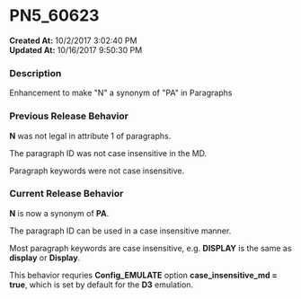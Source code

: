 # PN5_60623

**Created At:** 10/2/2017 3:02:40 PM  
**Updated At:** 10/16/2017 9:50:30 PM  


### Description

Enhancement to make "N" a synonym of "PA" in Paragraphs



### Previous Release Behavior

**N** was not legal in attribute 1 of paragraphs.

The paragraph ID was not case insensitive in the MD.

Paragraph keywords were not case insensitive.



### Current Release Behavior

**N** is now a synonym of **PA**.

The paragraph ID can be used in a case insensitive manner.

Most paragraph keywords are case insensitive, e.g. **DISPLAY** is the same as **display** or **Display**.

This behavior requries **Config\_EMULATE** option **case\_insensitive\_md = true**, which is set by default for the **D3** emulation.
